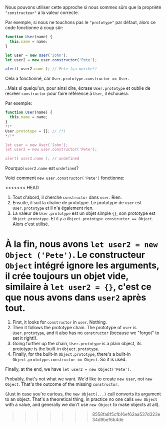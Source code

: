 Nous pouvons utiliser cette approche si nous sommes sûrs que la propriété `"constructeur"` a la valeur correcte.

Par exemple, si nous ne touchons pas le `"prototype"` par défaut, alors ce code fonctionne à coup sûr:

```js run
function User(name) {
  this.name = name;
}

let user = new User('John');
let user2 = new user.constructor('Pete');

alert( user2.name ); // Pete (ça marche!)
```

Cela a fonctionné, car `User.prototype.constructor == User`.

..Mais si quelqu'un, pour ainsi dire, écrase `User.prototype` et oublie de recréer `constructor` pour faire référence à `User`, il échouera.

Par exemple:

```js run
function User(name) {
  this.name = name;
}
*!*
User.prototype = {}; // (*)
*/!*

let user = new User('John');
let user2 = new user.constructor('Pete');

alert( user2.name ); // undefined
```

Pourquoi `user2.name` est `undefined`?

Voici comment `new user.constructor('Pete')` fonctionne:

<<<<<<< HEAD
1. Tout d'abord, il cherche `constructor` dans `user`. Rien.
2. Ensuite, il suit la chaîne de prototype. Le prototype de `user` est `User.prototype` et il n'a également rien.
3. La valeur de `User.prototype` est un objet simple `{}`, son prototype est `Object.prototype`. Et il y a `Object.prototype.constructor == Object`. Alors c'est utilisé.

À la fin, nous avons `let user2 = new Object ('Pete')`. Le constructeur `Object` intégré ignore les arguments, il crée toujours un objet vide, similaire à `let user2 = {}`, c'est ce que nous avons dans `user2` après tout.
=======
1. First, it looks for `constructor` in `user`. Nothing.
2. Then it follows the prototype chain. The prototype of `user` is `User.prototype`, and it also has no `constructor` (because we "forgot" to set it right!).
3. Going further up the chain, `User.prototype` is a plain object, its prototype is the built-in `Object.prototype`. 
4. Finally, for the built-in `Object.prototype`, there's a built-in `Object.prototype.constructor == Object`. So it is used.

Finally, at the end, we have `let user2 = new Object('Pete')`. 

Probably, that's not what we want. We'd like to create `new User`, not `new Object`. That's the outcome of the missing `constructor`.

(Just in case you're curious, the `new Object(...)` call converts its argument to an object. That's a theoretical thing, in practice no one calls `new Object` with a value, and generally we don't use `new Object` to make objects at all).
>>>>>>> 8558fa8f5cfb16ef62aa537d323e34d9bef6b4de

